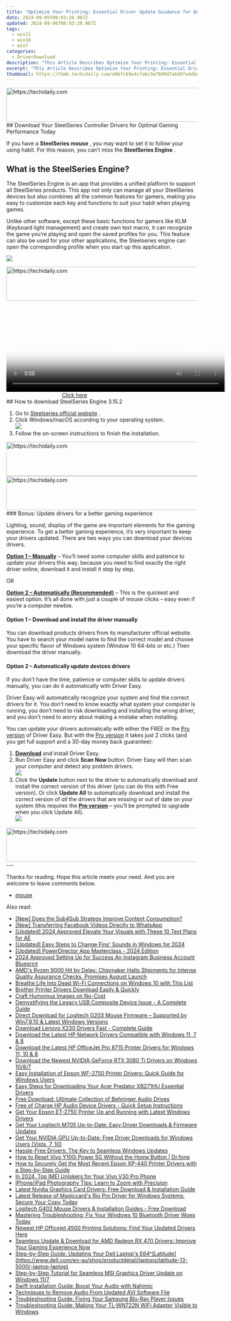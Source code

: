 ```yaml
---
title: "Optimize Your Printing: Essential Driver Update Guidance for Dell's 2330D and 2330Dn Mono Laser Models"
date: 2024-09-05T08:03:28.967Z
updated: 2024-09-06T08:03:28.967Z
tags:
  - win11
  - win10
  - win7
categories:
  - DriverDownload
description: "This Article Describes Optimize Your Printing: Essential Driver Update Guidance for Dell's 2330D and 2330Dn Mono Laser Models"
excerpt: "This Article Describes Optimize Your Printing: Essential Driver Update Guidance for Dell's 2330D and 2330Dn Mono Laser Models"
thumbnail: https://thmb.techidaily.com/e8bfc69e4cfa6c5e7699d7a6d6fe4dbd7b3f6ecf37286ae295fb39576034b13a.jpg
---
```


<!-- affiliate ads begin -->
<a href="https://aligracehair.sjv.io/c/5597632/2080347/19272" target="_top" id="2080347">
  <img src="//a.impactradius-go.com/display-ad/19272-2080347" border="0" alt="https://techidaily.com" width="728" height="90"/>
</a>
<img height="0" width="0" src="https://aligracehair.sjv.io/i/5597632/2080347/19272" style="position:absolute;visibility:hidden;" border="0" />
<!-- affiliate ads end -->
## Download Your SteelSeries Controller Drivers for Optimal Gaming Performance Today

If you have a **SteelSeries mouse** , you may want to set it to follow your using habit. For this reason, you can’t miss the **SteelSeries Engine** .

## What is the SteelSeries Engine?

 The SteelSeries Engine is an app that provides a unified platform to support all SteelSeries products. This app not only can manage all your SteelSeries devices but also combines all the common features for gamers, making you easy to customize each key and functions to suit your habit when playing games.

 Unlike other software, except these basic functions for gamers like KLM (Keyboard light management) and create own text macro, it can recognize the game you’re playing and open the saved profiles for you. This feature can also be used for your other applications, the Steelseries engine can open the corresponding profile when you start up this application.

![](https://images.drivereasy.com/wp-content/uploads/2019/09/1-15-1024x596-1024x596.jpg)

<!-- affiliate ads begin -->
<a href="https://appsumo.8odi.net/c/5597632/2094415/7443" target="_top" id="2094415">
  <img src="//a.impactradius-go.com/display-ad/7443-2094415" border="0" alt="https://techidaily.com" width="728" height="90"/>
</a>
<img height="0" width="0" src="https://appsumo.8odi.net/i/5597632/2094415/7443" style="position:absolute;visibility:hidden;" border="0" />
<!-- affiliate ads end -->
<!-- affiliate ads begin -->
<span id="1993652">
					<video width="576" height="240" style="cursor:pointer"
           poster="//a.impactradius-go.com/display-clicktoplayimage/1993652.png"
           onclick="if(!this.playClicked){this.play();this.setAttribute('controls',true);this.playClicked=true;}">
	   <source src="//a.impactradius-go.com/display-ad/22993-1993652">
	   <img src="//a.impactradius-go.com/display-clicktoplayimage/1993652.png" style="border: none; height: 100%; width: 100%; object-fit: contain">
	</video>
	<div style="width:360px;text-align:center"><a href="javascript:window.open(decodeURIComponent('https%3A%2F%2Fhomestyler.sjv.io%2Fc%2F5597632%2F1993652%2F22993'), '_blank');void(0);">Click here</a></div>
</span>
<img height="0" width="0" src="https://imp.pxf.io/i/5597632/1993652/22993" style="position:absolute;visibility:hidden;" border="0" />
<!-- affiliate ads end -->
## How to download SteelSeries Engine 3.15.2

1. Go to [Steelseries official website](https://steelseries.com/engine) .
2. Click Windows/macOS according to your operating system.  
![](https://images.drivereasy.com/wp-content/uploads/2019/07/ss.jpg)
3. Follow the on-screen instructions to finish the installation.
<!-- affiliate ads begin -->
<a href="https://appsumo.8odi.net/c/5597632/2137413/7443" target="_top" id="2137413">
  <img src="//a.impactradius-go.com/display-ad/7443-2137413" border="0" alt="https://techidaily.com" width="728" height="90"/>
</a>
<img height="0" width="0" src="https://appsumo.8odi.net/i/5597632/2137413/7443" style="position:absolute;visibility:hidden;" border="0" />
<!-- affiliate ads end -->

<!-- affiliate ads begin -->
<a href="https://aligracehair.sjv.io/c/5597632/1896532/19272" target="_top" id="1896532">
  <img src="//a.impactradius-go.com/display-ad/19272-1896532" border="0" alt="https://techidaily.com" width="728" height="90"/>
</a>
<img height="0" width="0" src="https://aligracehair.sjv.io/i/5597632/1896532/19272" style="position:absolute;visibility:hidden;" border="0" />
<!-- affiliate ads end -->
### Bonus: Update drivers for a better gaming experience

 Lighting, sound, display of the game are important elements for the gaming experience. To get a better gaming experience, it’s very important to keep your drivers updated. There are two ways you can download your devices drivers.

**[Option 1 – Manually](https://tools.techidaily.com/drivereasy/download/)**  – You’ll need some computer skills and patience to update your drivers this way, because you need to find exactly the right driver online, download it and install it step by step.

OR

**[Option 2 – Automatically (Recommended)](https://www.drivereasy.com/knowledge/download-steelseries-mouse-driver/#op2)**  – This is the quickest and easiest option. It’s all done with just a couple of mouse clicks – easy even if you’re a computer newbie.

#### **Option 1 –** **Download and install the driver manually**

 You can download products drivers from its manufacturer official website. You have to search your model name to find the correct model and choose your specific flavor of Windows system (Window 10 64-bits or etc.) Then download the driver manually.

#### **Option 2 – Automatically update devices drivers**

 If you don’t have the time, patience or computer skills to update drivers manually, you can do it automatically with Driver Easy.

 Driver Easy will automatically recognize your system and find the correct drivers for it. You don’t need to know exactly what system your computer is running, you don’t need to risk downloading and installing the wrong driver, and you don’t need to worry about making a mistake when installing.

 You can update your drivers automatically with either the FREE or the [Pro version](https://tools.techidaily.com/drivereasy/download/) of Driver Easy. But with the [Pro version](https://tools.techidaily.com/drivereasy/download/) it takes just 2 clicks (and you get full support and a 30-day money back guarantee):

1. **[Download](https://tools.techidaily.com/drivereasy/download/)**  and install Driver Easy.
2. Run Driver Easy and click **Scan Now** button. Driver Easy will then scan your computer and detect any problem drivers.  
![](https://images.drivereasy.com/wp-content/uploads/2019/08/NVIDIA-18.jpg)
3. Click the **Update** button next to the driver to automatically download and install the correct version of this driver (you can do this with Free version). Or click **Update All** to automatically download and install the correct version of _all_ the drivers that are missing or out of date on your system (this requires the **[Pro version](https://tools.techidaily.com/drivereasy/download/)**  – you’ll be prompted to upgrade when you click Update All).  
![](https://images.drivereasy.com/wp-content/uploads/2019/08/NVIDIA-Geoforce.jpg)

<!-- affiliate ads begin -->
<a href="https://appsumo.8odi.net/c/5597632/2037351/7443" target="_top" id="2037351">
  <img src="//a.impactradius-go.com/display-ad/7443-2037351" border="0" alt="https://techidaily.com" width="728" height="90"/>
</a>
<img height="0" width="0" src="https://appsumo.8odi.net/i/5597632/2037351/7443" style="position:absolute;visibility:hidden;" border="0" />
<!-- affiliate ads end -->
---

 Thanks for reading. Hope this article meets your need. And you are welcome to leave comments below.

* [mouse](https://tools.techidaily.com/drivereasy/download/)

<ins class="adsbygoogle"
     style="display:block"
     data-ad-format="autorelaxed"
     data-ad-client="ca-pub-7571918770474297"
     data-ad-slot="1223367746"></ins>



<ins class="adsbygoogle"
     style="display:block"
     data-ad-client="ca-pub-7571918770474297"
     data-ad-slot="8358498916"
     data-ad-format="auto"
     data-full-width-responsive="true"></ins>

<span class="atpl-alsoreadstyle">Also read:</span>
<div><ul>
<li><a href="https://youtube-clips.techidaily.com/new-does-the-sub4sub-strategy-improve-content-consumption/"><u>[New] Does the Sub4Sub Strategy Improve Content Consumption?</u></a></li>
<li><a href="https://facebook-video-files.techidaily.com/new-transferring-facebook-videos-directly-to-whatsapp/"><u>[New] Transferring Facebook Videos Directly to WhatsApp</u></a></li>
<li><a href="https://vp-tips.techidaily.com/updated-2024-approved-elevate-your-visuals-with-these-10-text-plans-for-ae/"><u>[Updated] 2024 Approved  Elevate Your Visuals with These 10 Text Plans for AE</u></a></li>
<li><a href="https://fox-access.techidaily.com/updated-easy-steps-to-change-fins-sounds-in-windows-for-2024/"><u>[Updated] Easy Steps to Change Fins' Sounds in Windows for 2024</u></a></li>
<li><a href="https://extra-guidance.techidaily.com/updated-powerdirector-app-masterclass-2024-edition/"><u>[Updated] PowerDirector App Masterclass - 2024 Edition</u></a></li>
<li><a href="https://instagram-video-recordings.techidaily.com/2024-approved-setting-up-for-success-an-instagram-business-account-blueprint/"><u>2024 Approved  Setting Up for Success  An Instagram Business Account Blueprint</u></a></li>
<li><a href="https://hardware-help.techidaily.com/amds-ryzen-9000-hit-by-delay-chipmaker-halts-shipments-for-intense-quality-assurance-checks-promises-august-launch/"><u>AMD's Ryzen 9000 Hit by Delay: Chipmaker Halts Shipments for Intense Quality Assurance Checks, Promises August Launch</u></a></li>
<li><a href="https://windows11.techidaily.com/breathe-life-into-dead-wi-fi-connections-on-windows-10-with-this-list/"><u>Breathe Life Into Dead Wi-Fi Connections on Windows 10 with This List</u></a></li>
<li><a href="https://win-amazing.techidaily.com/brother-printer-drivers-download-easily-and-quickly/"><u>Brother Printer Drivers Download Easily & Quickly</u></a></li>
<li><a href="https://extra-information.techidaily.com/craft-humorous-images-on-no-cost/"><u>Craft Humorous Images on No-Cost</u></a></li>
<li><a href="https://driver-error.techidaily.com/demystifying-the-legacy-usb-composite-device-issue-a-complete-guide/"><u>Demystifying the Legacy USB Composite Device Issue - A Complete Guide</u></a></li>
<li><a href="https://win-amazing.techidaily.com/direct-download-for-logitech-g203-mouse-firmware-supported-by-win7810-and-latest-windows-versions/"><u>Direct Download for Logitech G203 Mouse Firmware – Supported by Win7,8,10 & Latest Windows Versions</u></a></li>
<li><a href="https://win-amazing.techidaily.com/download-lenovo-x230-drivers-fast-complete-guide/"><u>Download Lenovo X230 Drivers Fast - Complete Guide</u></a></li>
<li><a href="https://win-amazing.techidaily.com/download-the-latest-hp-network-drivers-compatible-with-windows-11-7-and-8/"><u>Download the Latest HP Network Drivers Compatible with Windows 11, 7 & 8</u></a></li>
<li><a href="https://win-amazing.techidaily.com/download-the-latest-hp-officejet-pro-8715-printer-drivers-for-windows-11-10-and-8/"><u>Download the Latest HP OfficeJet Pro 8715 Printer Drivers for Windows 11, 10 & 8</u></a></li>
<li><a href="https://win-amazing.techidaily.com/download-the-newest-nvidia-geforce-rtx-3080-ti-drivers-on-windows-1087/"><u>Download the Newest NVIDIA GeForce RTX 3080 Ti Drivers on Windows 10/8/7</u></a></li>
<li><a href="https://win-amazing.techidaily.com/easy-installation-of-epson-wf-2750-printer-drivers-quick-guide-for-windows-users/"><u>Easy Installation of Epson WF-2750 Printer Drivers: Quick Guide for Windows Users</u></a></li>
<li><a href="https://win-amazing.techidaily.com/easy-steps-for-downloading-your-acer-predator-xb271hu-essential-drivers/"><u>Easy Steps for Downloading Your Acer Predator XB271HU Essential Drivers</u></a></li>
<li><a href="https://win-amazing.techidaily.com/free-download-ultimate-collection-of-behringer-audio-drives/"><u>Free Download: Ultimate Collection of Behringer Audio Drives</u></a></li>
<li><a href="https://win-amazing.techidaily.com/free-of-charge-hp-audio-device-drivers-quick-setup-instructions/"><u>Free of Charge HP Audio Device Drivers - Quick Setup Instructions</u></a></li>
<li><a href="https://win-amazing.techidaily.com/get-your-epson-et-2750-printer-up-and-running-with-latest-windows-drivers/"><u>Get Your Epson ET-2750 Printer Up and Running with Latest Windows Drivers</u></a></li>
<li><a href="https://win-amazing.techidaily.com/get-your-logitech-m705-up-to-date-easy-driver-downloads-and-firmware-updates/"><u>Get Your Logitech M705 Up-to-Date: Easy Driver Downloads & Firmware Updates</u></a></li>
<li><a href="https://win-amazing.techidaily.com/get-your-nvidia-gpu-up-to-date-free-driver-downloads-for-windows-users-vista-7-10/"><u>Get Your NVIDIA GPU Up-to-Date: Free Driver Downloads for Windows Users (Vista, 7, 10)</u></a></li>
<li><a href="https://win-amazing.techidaily.com/hassle-free-drivers-the-key-to-seamless-windows-updates/"><u>Hassle-Free Drivers: The Key to Seamless Windows Updates</u></a></li>
<li><a href="https://techidaily.com/how-to-reset-vivo-y100i-power-5g-without-the-home-button-drfone-by-drfone-reset-android-reset-android/"><u>How to Reset Vivo Y100i Power 5G Without the Home Button | Dr.fone</u></a></li>
<li><a href="https://win-amazing.techidaily.com/how-to-securely-get-the-most-recent-epson-xp-440-printer-drivers-with-a-step-by-step-guide/"><u>How to Securely Get the Most Recent Epson XP-440 Printer Drivers with a Step-by-Step Guide</u></a></li>
<li><a href="https://sim-unlock.techidaily.com/in-2024-top-imei-unlokers-for-your-vivo-v30-pro-phone-by-drfone-android/"><u>In 2024, Top IMEI Unlokers for Your Vivo V30 Pro Phone</u></a></li>
<li><a href="https://tech-renaissance.techidaily.com/iphoneipad-photography-tips-learn-to-zoom-with-precision/"><u>IPhone/iPad Photography Tips: Learn to Zoom with Precision</u></a></li>
<li><a href="https://win-amazing.techidaily.com/latest-nvidia-graphics-card-drivers-free-download-and-installation-guide/"><u>Latest Nvidia Graphics Card Drivers: Free Download & Installation Guide</u></a></li>
<li><a href="https://win-amazing.techidaily.com/1722961660454-latest-release-of-magiccards-rio-pro-driver-for-windows-systems-secure-your-copy-today/"><u>Latest Release of Magiccard's Rio Pro Driver for Windows Systems: Secure Your Copy Today</u></a></li>
<li><a href="https://win-amazing.techidaily.com/logitech-g402-mouse-drivers-and-installation-guides-free-download/"><u>Logitech G402 Mouse Drivers & Installation Guides - Free Download</u></a></li>
<li><a href="https://win-amazing.techidaily.com/1722976207879-mastering-troubleshooting-fix-your-windows-10-bluetooth-driver-woes-today/"><u>Mastering Troubleshooting: Fix Your Windows 10 Bluetooth Driver Woes Today</u></a></li>
<li><a href="https://win-amazing.techidaily.com/newest-hp-officejet-4500-printing-solutions-find-your-updated-drivers-here/"><u>Newest HP Officejet 4500 Printing Solutions: Find Your Updated Drivers Here</u></a></li>
<li><a href="https://win-amazing.techidaily.com/seamless-update-and-download-for-amd-radeon-rx-470-drivers-improve-your-gaming-experience-now/"><u>Seamless Update & Download for AMD Radeon RX 470 Drivers: Improve Your Gaming Experience Now</u></a></li>
<li><a href="https://win-amazing.techidaily.com/step-by-step-guide-updating-your-dell-laptops-e64latitudehttpswwwdellcomen-aushopproductdetaillaptopslatitude-13-5000-laptop-laptop/"><u>Step-by-Step Guide: Updating Your Dell Laptop's E64^[Latitude](https://www.dell.com/en-au/shop/productdetail/laptops/latitude-13-5000/-laptop-laptop)</u></a></li>
<li><a href="https://win-amazing.techidaily.com/step-by-step-tutorial-for-seamless-msi-graphics-driver-update-on-windows-117/"><u>Step-by-Step Tutorial for Seamless MSI Graphics Driver Update on Windows 11/7</u></a></li>
<li><a href="https://win-amazing.techidaily.com/swift-installation-guide-boost-your-audio-with-nahimic/"><u>Swift Installation Guide: Boost Your Audio with Nahimic</u></a></li>
<li><a href="https://sound-tweaking.techidaily.com/techniques-to-remove-audio-from-updated-avi-software-file/"><u>Techniques to Remove Audio From Updated AVI Software File</u></a></li>
<li><a href="https://win-amazing.techidaily.com/troubleshooting-guide-fixing-your-samsung-blu-ray-player-issues/"><u>Troubleshooting Guide: Fixing Your Samsung Blu-Ray Player Issues</u></a></li>
<li><a href="https://win-amazing.techidaily.com/troubleshooting-guide-making-your-tl-wn722n-wifi-adapter-visible-to-windows/"><u>Troubleshooting Guide: Making Your TL-WN722N WiFi Adapter Visible to Windows</u></a></li>
</ul></div>
